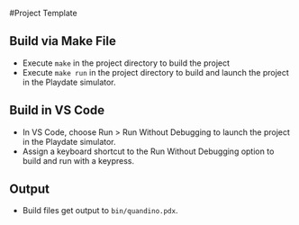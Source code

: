 #Project Template

## Build via Make File
- Execute `make` in the project directory to build the project
- Execute `make run` in the project directory to build and launch the project in the Playdate simulator.

## Build in VS Code
- In VS Code, choose Run > Run Without Debugging to launch the project in the Playdate simulator.
- Assign a keyboard shortcut to the Run Without Debugging option to build and run with a keypress.

## Output
- Build files get output to `bin/quandino.pdx`.